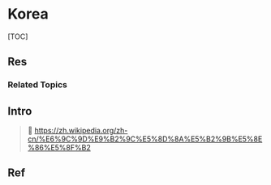 # Korea

[TOC]



## Res
### Related Topics



## Intro
> 🔗 https://zh.wikipedia.org/zh-cn/%E6%9C%9D%E9%B2%9C%E5%8D%8A%E5%B2%9B%E5%8E%86%E5%8F%B2



## Ref
